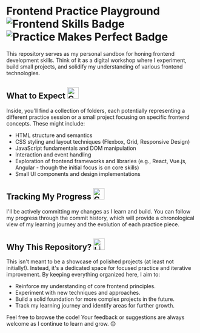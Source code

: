 # Frontend Practice Playground <img src="https://img.shields.io/badge/Frontend-Skills-brightgreen" alt="Frontend Skills Badge"> <img src="https://img.shields.io/badge/Practice-MakesPerfect-blueviolet" alt="Practice Makes Perfect Badge">

This repository serves as my personal sandbox for honing frontend development skills. Think of it as a digital workshop where I experiment, build small projects, and solidify my understanding of various frontend technologies.

## What to Expect <img src="https://img.icons8.com/color/344/code.png" alt="Code Icon" width="30" height="30">

Inside, you'll find a collection of folders, each potentially representing a different practice session or a small project focusing on specific frontend concepts. These might include:

* HTML structure and semantics
* CSS styling and layout techniques (Flexbox, Grid, Responsive Design)
* JavaScript fundamentals and DOM manipulation
* Interaction and event handling
* Exploration of frontend frameworks and libraries (e.g., React, Vue.js, Angular - though the initial focus is on core skills)
* Small UI components and design implementations

## Tracking My Progress <img src="https://img.icons8.com/color/344/checklist.png" alt="Checklist Icon" width="30" height="30">

I'll be actively committing my changes as I learn and build. You can follow my progress through the commit history, which will provide a chronological view of my learning journey and the evolution of each practice piece.

## Why This Repository? <img src="https://img.icons8.com/color/344/light-on.png" alt="Lightbulb Icon" width="30" height="30">

This isn't meant to be a showcase of polished projects (at least not initially!). Instead, it's a dedicated space for focused practice and iterative improvement. By keeping everything organized here, I aim to:

* Reinforce my understanding of core frontend principles.
* Experiment with new techniques and approaches.
* Build a solid foundation for more complex projects in the future.
* Track my learning journey and identify areas for further growth.

Feel free to browse the code! Your feedback or suggestions are always welcome as I continue to learn and grow. 😊
